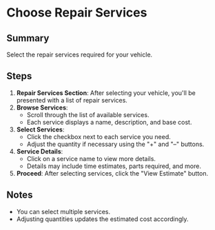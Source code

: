 # Choose Repair Services

## Summary

Select the repair services required for your vehicle.

## Steps

1. **Repair Services Section**: After selecting your vehicle, you'll be presented with a list of repair services.
2. **Browse Services**:
   - Scroll through the list of available services.
   - Each service displays a name, description, and base cost.
3. **Select Services**:
   - Click the checkbox next to each service you need.
   - Adjust the quantity if necessary using the "+" and "–" buttons.
4. **Service Details**:
   - Click on a service name to view more details.
   - Details may include time estimates, parts required, and more.
5. **Proceed**: After selecting services, click the "View Estimate" button.

## Notes

- You can select multiple services.
- Adjusting quantities updates the estimated cost accordingly.
